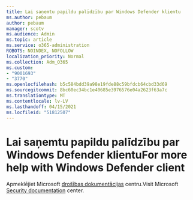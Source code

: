 ```yaml
---
title: Lai saņemtu papildu palīdzību par Windows Defender klientu
ms.author: pebaum
author: pebaum
manager: scotv
ms.audience: Admin
ms.topic: article
ms.service: o365-administration
ROBOTS: NOINDEX, NOFOLLOW
localization_priority: Normal
ms.collection: Adm_O365
ms.custom:
- "9001693"
- "3770"
ms.openlocfilehash: b5c584bdd39a98e19fde88c59bfdcb64cbd33d69
ms.sourcegitcommit: 8bc60ec34bc1e40685e3976576e04a2623f63a7c
ms.translationtype: MT
ms.contentlocale: lv-LV
ms.lasthandoff: 04/15/2021
ms.locfileid: "51812507"
---
```

# <a name="for-more-help-with-windows-defender-client"></a><span data-ttu-id="16d6b-102">Lai saņemtu papildu palīdzību par Windows Defender klientu</span><span class="sxs-lookup"><span data-stu-id="16d6b-102">For more help with Windows Defender client</span></span>

<span data-ttu-id="16d6b-103">Apmeklējiet Microsoft [drošības dokumentācijas](https://docs.microsoft.com/security/#pivot=products&panel=products1) centru.</span><span class="sxs-lookup"><span data-stu-id="16d6b-103">Visit Microsoft [Security documentation](https://docs.microsoft.com/security/#pivot=products&panel=products1) center.</span></span>